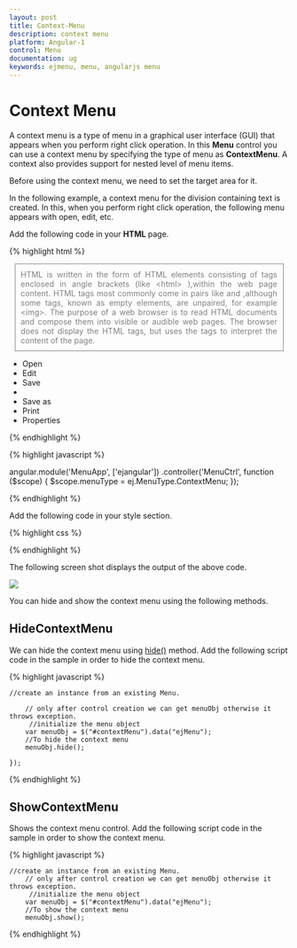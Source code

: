 ```yaml
---
layout: post
title: Context-Menu
description: context menu
platform: Angular-1
control: Menu
documentation: ug
keywords: ejmenu, menu, angularjs menu
---
```


# Context Menu

A context menu is a type of menu in a graphical user interface (GUI) that appears when you perform right click operation. In this **Menu** control you can use a context menu by specifying the type of menu as **ContextMenu**. A context also provides support for nested level of menu items.

Before using the context menu, we need to set the target area for it. 

In the following example, a context menu for the division containing text is created. In this, when you perform right click operation, the following menu appears with open, edit, etc.

Add the following code in your **HTML** page.

{% highlight html %}

   <div>
        <div id="target" class="textarea">
            HTML is written in the form of HTML elements consisting of tags enclosed in angle
            brackets (like
            &lt;html&gt;
            ),within the web page content. HTML tags most commonly come in pairs like and ,although
            some tags, known as empty elements, are unpaired, for example
            &lt;img&gt;. The purpose of a web browser is to read HTML documents and compose them into
            visible or audible web pages. The browser does not display the HTML tags, but uses
            the tags to interpret the content of the page.
        </div>
        <ul id="contextMenu" ej-menu e-menutype="menuType" e-contextmenutarget="#target">
            <li><a>Open</a></li>
            <li><a>Edit</a></li>
            <li><a>Save</a></li>
            <li class="separator"></li>
            <li><a>Save as</a></li>
            <li><a>Print</a></li>
            <li><a>Properties</a></li>
        </ul>
    </div>

{% endhighlight %}

{% highlight javascript %}

angular.module('MenuApp', ['ejangular'])
.controller('MenuCtrl', function ($scope) {
    $scope.menuType = ej.MenuType.ContextMenu;
});

{% endhighlight %}

Add the following code in your style section.

{% highlight css %}

<style type="text/css">

    .textarea {
        border: 1px solid;
        padding: 10px;
        position: relative;
        text-align: justify;
        width: 463px;
        color: gray;
        margin: 0 auto;
    }

</style>

{% endhighlight %}

The following screen shot displays the output of the above code.

![](/js/Menu/Context-Menu_images/Context-Menu_img1.png) 


You can hide and show the context menu using the following methods.

## HideContextMenu

We can hide the context menu using [hide()](https://help.syncfusion.com/api/js/ejmenu#methods:hide) method. Add the following script code in the sample in order to hide the context menu.

{% highlight javascript %}

    //create an instance from an existing Menu.

        // only after control creation we can get menuObj otherwise it throws exception.
         //initialize the menu object
        var menuObj = $("#contextMenu").data("ejMenu");
        //To hide the context menu
        menuObj.hide();

    });

{% endhighlight %}

## ShowContextMenu

Shows the context menu control. Add the following script code in the sample in order to show the context menu.

{% highlight javascript %}

    //create an instance from an existing Menu.
        // only after control creation we can get menuObj otherwise it throws exception.
         //initialize the menu object
        var menuObj = $("#contextMenu").data("ejMenu");
        //To show the context menu
        menuObj.show();

{% endhighlight %}
